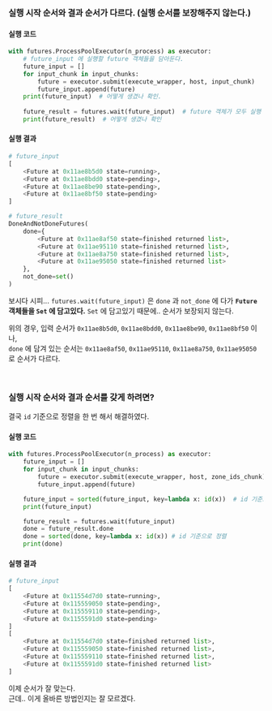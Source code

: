 ### 실행 시작 순서와 결과 순서가 다르다. (실행 순서를 보장해주지 않는다.)

#### 실행 코드

```python
with futures.ProcessPoolExecutor(n_process) as executor:
    # future_input 에 실행할 future 객체들을 담아둔다.
    future_input = []
    for input_chunk in input_chunks:
        future = executor.submit(execute_wrapper, host, input_chunk)
        future_input.append(future)
    print(future_input)  # 어떻게 생겼나 확인.
    
    future_result = futures.wait(future_input)  # future 객체가 모두 실행 완료할 때 까지 대기
    print(future_result)  # 어떻게 생겼나 확인
```

#### 실행 결과

```python
# future_input
[
    <Future at 0x11ae8b5d0 state=running>, 
    <Future at 0x11ae8bdd0 state=pending>,
    <Future at 0x11ae8be90 state=pending>, 
    <Future at 0x11ae8bf50 state=pending>
]

# future_result
DoneAndNotDoneFutures(
	done={
        <Future at 0x11ae8af50 state=finished returned list>,
        <Future at 0x11ae95110 state=finished returned list>, 
        <Future at 0x11ae8a750 state=finished returned list>, 
        <Future at 0x11ae95050 state=finished returned list>
    }, 
    not_done=set()
)
```

보시다 시피... `futures.wait(future_input)` 은 `done` 과 `not_done` 에 다가 **`Future` 객체들을 `Set` 에 담고있다.**
`Set` 에 담고있기 때문에.. 순서가 보장되지 않는다.

위의 경우, 입력 순서가 `0x11ae8b5d0`, `0x11ae8bdd0`, `0x11ae8be90`, `0x11ae8bf50` 이나,  
`done` 에 담겨 있는 순서는 `0x11ae8af50`, `0x11ae95110`, `0x11ae8a750`, `0x11ae95050` 로 순서가 다르다.

<br>

### 실행 시작 순서와 결과 순서를 갖게 하려면?

결국 `id` 기준으로 정렬을 한 번 해서 해결하였다.

#### 실행 코드

```python
with futures.ProcessPoolExecutor(n_process) as executor:
    future_input = []
    for input_chunk in input_chunks:
        future = executor.submit(execute_wrapper, host, zone_ids_chunk)
        future_input.append(future)

    future_input = sorted(future_input, key=lambda x: id(x))  # id 기준으로 정렬
    print(future_input)

    future_result = futures.wait(future_input)
    done = future_result.done
    done = sorted(done, key=lambda x: id(x)) # id 기준으로 정렬
    print(done)
```

#### 실행 결과

```python
# future_input
[
    <Future at 0x11554d7d0 state=running>, 
    <Future at 0x115559050 state=pending>, 
    <Future at 0x115559110 state=pending>, 
    <Future at 0x1155591d0 state=pending>
]
[
    <Future at 0x11554d7d0 state=finished returned list>,
    <Future at 0x115559050 state=finished returned list>, 
    <Future at 0x115559110 state=finished returned list>, 
    <Future at 0x1155591d0 state=finished returned list>
]
```

이제 순서가 잘 맞는다.   
근데.. 이게 올바른 방법인지는 잘 모르겠다.